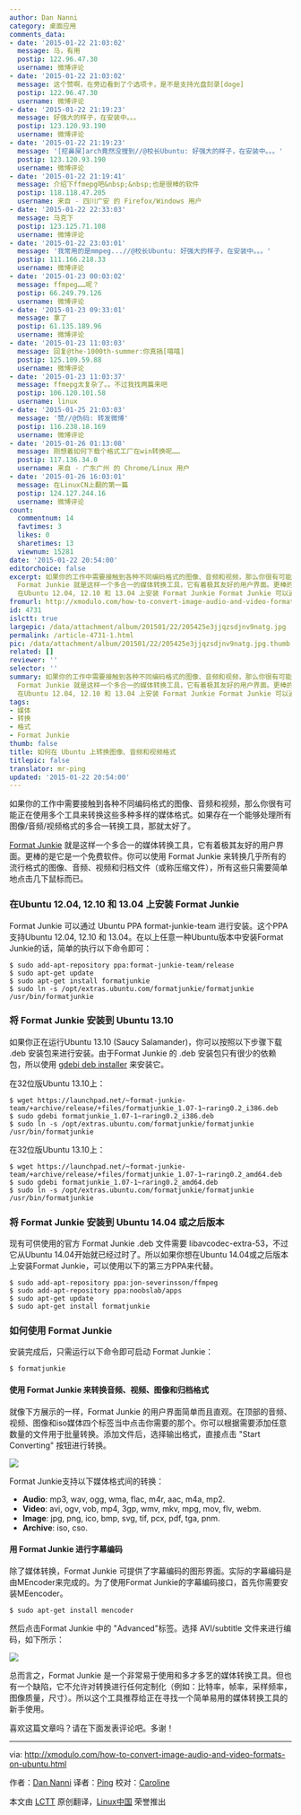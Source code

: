 ```yaml
---
author: Dan Nanni
category: 桌面应用
comments_data:
- date: '2015-01-22 21:03:02'
  message: 马，有用
  postip: 122.96.47.30
  username: 微博评论
- date: '2015-01-22 21:03:02'
  message: 这个赞啊，在旁边看到了个选项卡，是不是支持光盘刻录[doge]
  postip: 122.96.47.30
  username: 微博评论
- date: '2015-01-22 21:19:23'
  message: 好强大的样子，在安装中。。。
  postip: 123.120.93.190
  username: 微博评论
- date: '2015-01-22 21:19:23'
  message: '[挖鼻屎]arch竟然没搜到//@校长Ubuntu: 好强大的样子，在安装中。。。'
  postip: 123.120.93.190
  username: 微博评论
- date: '2015-01-22 21:19:41'
  message: 介绍下ffmepg吧&nbsp;&nbsp;也是很棒的软件
  postip: 118.118.47.205
  username: 来自 - 四川广安 的 Firefox/Windows 用户
- date: '2015-01-22 22:33:03'
  message: 马克下
  postip: 123.125.71.108
  username: 微博评论
- date: '2015-01-22 23:03:01'
  message: '我常用的是mmpeg...//@校长Ubuntu: 好强大的样子，在安装中。。。'
  postip: 111.166.218.33
  username: 微博评论
- date: '2015-01-23 00:03:02'
  message: ffmpeg……呢？
  postip: 66.249.79.126
  username: 微博评论
- date: '2015-01-23 09:33:01'
  message: 拿了
  postip: 61.135.189.96
  username: 微博评论
- date: '2015-01-23 11:03:03'
  message: 回复@the-1000th-summer:你真搞[嘻嘻]
  postip: 125.109.59.88
  username: 微博评论
- date: '2015-01-23 11:03:37'
  message: ffmepg太复杂了。。不过我找两篇来吧
  postip: 106.120.101.58
  username: linux
- date: '2015-01-25 21:03:03'
  message: '赞//@伪码: 转发微博'
  postip: 116.238.18.169
  username: 微博评论
- date: '2015-01-26 01:13:08'
  message: 刚想着如何下载个格式工厂在win转换呢……
  postip: 117.136.34.0
  username: 来自 - 广东广州 的 Chrome/Linux 用户
- date: '2015-01-26 16:03:01'
  message: 在LinuxCN上翻的第一篇
  postip: 124.127.244.16
  username: 微博评论
count:
  commentnum: 14
  favtimes: 3
  likes: 0
  sharetimes: 13
  viewnum: 15281
date: '2015-01-22 20:54:00'
editorchoice: false
excerpt: 如果你的工作中需要接触到各种不同编码格式的图像、音频和视频，那么你很有可能正在使用多个工具来转换这些多种多样的媒体格式。如果存在一个能够处理所有图像/音频/视频格式的多合一转换工具，那就太好了。
  Format Junkie 就是这样一个多合一的媒体转换工具，它有着极其友好的用户界面。更棒的是它是一个免费软件。你可以使用 Format Junkie 来转换几乎所有的流行格式的图像、音频、视频和归档文件（或称压缩文件），所有这些只需要简单地点击几下鼠标而已。
  在Ubuntu 12.04, 12.10 和 13.04 上安装 Format Junkie Format Junkie 可以通
fromurl: http://xmodulo.com/how-to-convert-image-audio-and-video-formats-on-ubuntu.html
id: 4731
islctt: true
largepic: /data/attachment/album/201501/22/205425e3jjqzsdjnv9natg.jpg
permalink: /article-4731-1.html
pic: /data/attachment/album/201501/22/205425e3jjqzsdjnv9natg.jpg.thumb.jpg
related: []
reviewer: ''
selector: ''
summary: 如果你的工作中需要接触到各种不同编码格式的图像、音频和视频，那么你很有可能正在使用多个工具来转换这些多种多样的媒体格式。如果存在一个能够处理所有图像/音频/视频格式的多合一转换工具，那就太好了。
  Format Junkie 就是这样一个多合一的媒体转换工具，它有着极其友好的用户界面。更棒的是它是一个免费软件。你可以使用 Format Junkie 来转换几乎所有的流行格式的图像、音频、视频和归档文件（或称压缩文件），所有这些只需要简单地点击几下鼠标而已。
  在Ubuntu 12.04, 12.10 和 13.04 上安装 Format Junkie Format Junkie 可以通
tags:
- 媒体
- 转换
- 格式
- Format Junkie
thumb: false
title: 如何在 Ubuntu 上转换图像、音频和视频格式
titlepic: false
translator: mr-ping
updated: '2015-01-22 20:54:00'
---
```


如果你的工作中需要接触到各种不同编码格式的图像、音频和视频，那么你很有可能正在使用多个工具来转换这些多种多样的媒体格式。如果存在一个能够处理所有图像/音频/视频格式的多合一转换工具，那就太好了。


[Format Junkie](https://launchpad.net/format-junkie) 就是这样一个多合一的媒体转换工具，它有着极其友好的用户界面。更棒的是它是一个免费软件。你可以使用 Format Junkie 来转换几乎所有的流行格式的图像、音频、视频和归档文件（或称压缩文件），所有这些只需要简单地点击几下鼠标而已。


### 在Ubuntu 12.04, 12.10 和 13.04 上安装 Format Junkie


Format Junkie 可以通过 Ubuntu PPA format-junkie-team 进行安装。这个PPA支持Ubuntu 12.04, 12.10 和 13.04。在以上任意一种Ubuntu版本中安装Format Junkie的话，简单的执行以下命令即可：



```
$ sudo add-apt-repository ppa:format-junkie-team/release
$ sudo apt-get update
$ sudo apt-get install formatjunkie
$ sudo ln -s /opt/extras.ubuntu.com/formatjunkie/formatjunkie /usr/bin/formatjunkie

```

### 将 Format Junkie 安装到 Ubuntu 13.10


如果你正在运行Ubuntu 13.10 (Saucy Salamander)，你可以按照以下步骤下载 .deb 安装包来进行安装。由于Format Junkie 的 .deb 安装包只有很少的依赖包，所以使用 [gdebi deb installer](http://xmodulo.com/how-to-install-deb-file-with-dependencies.html) 来安装它。


在32位版Ubuntu 13.10上：



```
$ wget https://launchpad.net/~format-junkie-team/+archive/release/+files/formatjunkie_1.07-1~raring0.2_i386.deb
$ sudo gdebi formatjunkie_1.07-1~raring0.2_i386.deb
$ sudo ln -s /opt/extras.ubuntu.com/formatjunkie/formatjunkie /usr/bin/formatjunkie 

```

在32位版Ubuntu 13.10上：



```
$ wget https://launchpad.net/~format-junkie-team/+archive/release/+files/formatjunkie_1.07-1~raring0.2_amd64.deb
$ sudo gdebi formatjunkie_1.07-1~raring0.2_amd64.deb
$ sudo ln -s /opt/extras.ubuntu.com/formatjunkie/formatjunkie /usr/bin/formatjunkie 

```

### 将 Format Junkie 安装到 Ubuntu 14.04 或之后版本


现有可供使用的官方 Format Junkie .deb 文件需要 libavcodec-extra-53，不过它从Ubuntu 14.04开始就已经过时了。所以如果你想在Ubuntu 14.04或之后版本上安装Format Junkie，可以使用以下的第三方PPA来代替。



```
$ sudo add-apt-repository ppa:jon-severinsson/ffmpeg
$ sudo add-apt-repository ppa:noobslab/apps
$ sudo apt-get update
$ sudo apt-get install formatjunkie 

```

### 如何使用 Format Junkie


安装完成后，只需运行以下命令即可启动 Format Junkie：



```
$ formatjunkie 

```

#### 使用 Format Junkie 来转换音频、视频、图像和归档格式


就像下方展示的一样，Format Junkie 的用户界面简单而且直观。在顶部的音频、视频、图像和iso媒体四个标签当中点击你需要的那个。你可以根据需要添加任意数量的文件用于批量转换。添加文件后，选择输出格式，直接点击 "Start Converting" 按钮进行转换。


![](/data/attachment/album/201501/22/205425e3jjqzsdjnv9natg.jpg)


Format Junkie支持以下媒体格式间的转换：


* **Audio**: mp3, wav, ogg, wma, flac, m4r, aac, m4a, mp2.
* **Video**: avi, ogv, vob, mp4, 3gp, wmv, mkv, mpg, mov, flv, webm.
* **Image**: jpg, png, ico, bmp, svg, tif, pcx, pdf, tga, pnm.
* **Archive**: iso, cso.


#### 用 Format Junkie 进行字幕编码


除了媒体转换，Format Junkie 可提供了字幕编码的图形界面。实际的字幕编码是由MEncoder来完成的。为了使用Format Junkie的字幕编码接口，首先你需要安装MEencoder。



```
$ sudo apt-get install mencoder

```

然后点击Format Junkie 中的 "Advanced"标签。选择 AVI/subtitle 文件来进行编码，如下所示：


![](/data/attachment/album/201501/22/205428qkxjjjifj2vkkjm2.jpg)


总而言之，Format Junkie 是一个非常易于使用和多才多艺的媒体转换工具。但也有一个缺陷，它不允许对转换进行任何定制化（例如：比特率，帧率，采样频率，图像质量，尺寸）。所以这个工具推荐给正在寻找一个简单易用的媒体转换工具的新手使用。


喜欢这篇文章吗？请在下面发表评论吧。多谢！




---


via: <http://xmodulo.com/how-to-convert-image-audio-and-video-formats-on-ubuntu.html>


作者：[Dan Nanni](http://xmodulo.com/author/nanni) 译者：[Ping](https://github.com/mr-ping) 校对：[Caroline](https://github.com/carolinewuyan)


本文由 [LCTT](https://github.com/LCTT/TranslateProject) 原创翻译，[Linux中国](http://linux.cn/) 荣誉推出